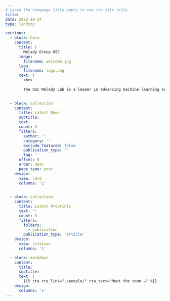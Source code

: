 ```yaml
---
# Leave the homepage title empty to use the site title
title:
date: 2022-10-24
type: landing

sections:
  - block: hero
    content:
      title: |
        Melady Group USC
      image:
        filename: welcome.jpg
      logo:
        filename: logo.png
      text: |
        <br>
        
        The USC Melady Lab is a leader in advancing machine learning and data mining algorithms to extract meaningful insights from complex data. Our research spans a wide array of domains, including **time series modeling, interpretable machine learning, causal mining, deep learning for healthcare, social network analysis, physics-informed machine learning**. Through our innovative techniques, we have contributed to impactful discoveries and real-world applications across diverse disciplines. We collaborate with domain experts to apply developed methodologies across various fields such as computational biology, public health, and energy management. Our work aims to **provide practical solutions to pressing real world challenges**, shaping the future of intelligent systems and data-driven decision-making.

  
  - block: collection
    content:
      title: Latest News
      subtitle:
      text:
      count: 5
      filters:
        author: ''
        category: ''
        exclude_featured: false
        publication_type: ''
        tag: ''
      offset: 0
      order: desc
      page_type: post
    design:
      view: card
      columns: '1'
  

  - block: collection
    content:
      title: Latest Preprints
      text: ""
      count: 5
      filters:
        folders:
          - publication
        publication_type: 'article'
    design:
      view: citation
      columns: '1'

  - block: markdown
    content:
      title:
      subtitle:
      text: |
        {{% cta cta_link="./people/" cta_text="Meet the team →" %}}
    design:
      columns: '1'
---
```

